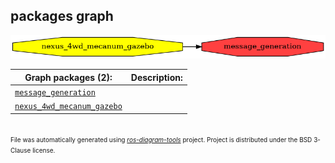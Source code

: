 <!--
File was automatically generated using 'ros-diagram-tools' project.
Project is distributed under the BSD 3-Clause license.
-->

## packages graph

[![message_generation](message_generation.png "message_generation")](message_generation.png)


| Graph packages (2): | Description: |
| ------------------- | ------------ |
| [`message_generation`](message_generation.html) |  |
| [`nexus_4wd_mecanum_gazebo`](nexus_4wd_mecanum_gazebo.html) |  |


</br>
<font size="1">
File was automatically generated using <a href="https://github.com/anetczuk/ros-diagram-tools"><i>ros-diagram-tools</i></a> project.
Project is distributed under the BSD 3-Clause license.
</font>

